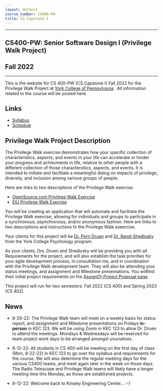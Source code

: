 ```yaml
---
layout: default
course_number: CS400-PW
title: CS Capstone I
---
```


--- --- --- --- --- --- --- --- --- --- --- --- --- --- --- --- --- --- --- --- --- --- --- ---

## CS400-PW: Senior Software Design I (Privilege Walk Project)

## Fall 2022

--- --- --- --- --- --- --- --- --- --- --- --- --- --- --- --- --- --- --- --- --- --- --- ---

This is the website for CS 400-PW (CS Capstone I) Fall 2022 for the Privilege Walk Project at [York College of Pennsylvania](http://www.ycp.edu) .  All information related to the course will be posted here.

## Links

* [Syllabus](syllabus.html)
* [Schedule](schedule.html)

## Privilege Walk Project Description
The Privilege Walk exercise demonstrates how your specific collection of characteristics, aspects, and events in your life can accelerate or hinder your progress and achievments in life, relative to other people with a different collection of those charactersitics, aspects, and events.  It is intended to initiate and facilitate a meaningful dialog on impacts of privilege, diversity, and inclusion among various groups of people.

Here are links to two descriptions of the Privilege Walk exercise:
  - [OpenSource.com Privilege Walk Exercise](https://opensource.com/open-organization/17/11/privilege-walk-exercise)
  - [EIU Privilege Walk Exercise](https://www.eiu.edu/eiu1111/Privilege%20Walk%20Exercise-%20Transfer%20Leadership%20Institute-%20Week%204.pdf)

You will be creating an application that will automate and facilitate the Privilege Walk exercise, allowing for individuals and groups to participate in a synchronous, asynchronous, and/or anonymous fashion.  Here are links to two descriptions and instructions fo the Privilege Walk exeercise.

Your clients for this project will be [Dr. Perri Druen](https://www.ycp.edu/academics/school-of-behavioral-sciences-and-education/faculty/druen-perri.php) and [Dr. Randi Shedlosky](https://www.ycp.edu/academics/school-of-behavioral-sciences-and-education/faculty/shedlosky-shoemaker-randi.php) from the York College Psychology program.

As your clients, Drs. Druen and Shedlosky will be providing you with all Requirements for the project, and will also establish the task priorities for your agile development process, in consultation me, and in coordination with the Privilege Walk development team.  They will also be attending your status meetings, and assignment and Milestone presentations.  You willfind their initial project requirements on the [Assign01-Project Proposal page](.\assign\assign01.html).

This project will run for two semesters: Fall 2022 (CS 400) and Spring 2023 (CS 402).

## News
<!-- Commenting out News until it's needed - and the dates will change, anyway

-->

* 8-20-22: The Privilege Walk team will meet on a weekly basis for status report, and assignment and Milestone presentations on Fridays **in-person** in KEC 123.  We will be using Zoom in KEC 123 to allow Dr. Druen to attend the meetings.  Mondays & Wednesdays will be reserved for team project work days to be arranged amongst yourselves.

* 8-12-22: All students in CS 400 will be meeting on the first day of class (Mon, 8-22-22) in KEC 123 to go over the syllabus and requirements for the course.  We will also determine the regular meeting days for the various CS400 teams, and meet again later in the week on those days.  The Radio Telescope and Privilege Walk teams will likely have a longer meeting time this Monday, as those are established projects.

* 8-12-22: Welcome back to Kinsley Engineering Center...  :-)